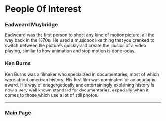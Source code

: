 # People Of Interest

### Eadweard Muybridge
Eadweard was the first person to shoot any kind of motion picture, all the way back in the 1870s. He used a musicbox like thing that you cranked to switch between the pictures quickly and create the illusion of a video playing, similar to how animation and stop motion is done today. 

### Ken Burns
Ken Burns was a filmaker who specialized in documentaries, most of which were about american history. His first film was nominated for an acadamy award. His way of enegergetically and entertainingly explaining history is now a very well known standard for documentaries, especially when it comes to those which use a lot of still photos. 

___

### [Main Page](https://worreaud000.github.io/digitalvideo)
